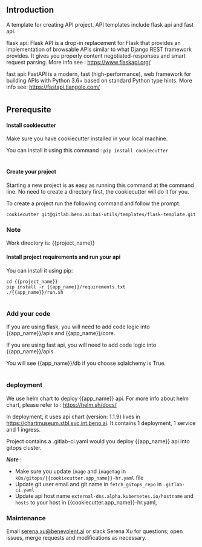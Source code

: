 ## Introduction

A template for creating API project. API templates include flask api and fast api. 

flask api: Flask API is a drop-in replacement for Flask that provides an implementation of browsable APIs similar to what Django REST framework provides. It gives you properly content negotiated-responses and smart request parsing. More info see : https://www.flaskapi.org/

fast api: FastAPI is a modern, fast (high-performance), web framework for building APIs with Python 3.6+ based on standard Python type hints. More info see: https://fastapi.tiangolo.com/

#

## Prerequsite

#### Install cookiecutter
Make sure you have cookiecutter installed in your local machine.

You can install it using this command : `pip install cookiecutter`

#
#### Create your project

Starting a new project is as easy as running this command at the command line. No need to create a directory first, the cookiecutter will do it for you.

To create a project run the following command and follow the prompt:
````
cookiecutter git@gitlab.beno.ai:bai-utils/templates/flask-template.git
````

### Note
Work directory is: {{project_name}}

#### Install project requirements and run your api
You can install it using pip:
````
cd {{project_name}}
pip install -r {{app_name}}/requirements.txt
./{{app_name}}/run.sh
````
#

### Add your code
If you are using flask, you will need to add code logic into {{app_name}}/apis and {{app_name}}/core.

If you are using fast api, you will need to add code logic into {{app_name}}/apis.

You will see {{app_name}}/db if you choose sqlalchemy is True.

#

### deployment
We use helm chart to deploy {{app_name}} api. For more info about helm chart, please refer to : https://helm.sh/docs/

In deployment, it uses api chart (version: 1.1.9) lives in https://chartmuseum.stbl.svc.int.beno.ai. It contains 1 deployment, 1 service and 1 ingress. 

Project contains a .gitlab-ci.yaml would you deploy {{app_name}} api into gitops cluster.


***Note*** : 
- Make sure you update `image` and `imageTag` in `k8s/gitops/{{cookiecutter.app_name}}-hr.yaml` file
- Update git user email and git name in `fetch_gitops_repo` in `.gitlab-ci.yaml`
- Update api host name `external-dns.alpha.kubernetes.io/hostname` and `hosts` to your host in {{cookiecutter.app_name}}-hr.yaml,


### Maintenance
Email serena.xu@benevolent.ai or slack Serena Xu for questions; open issues, merge requests and modifications as necessary.